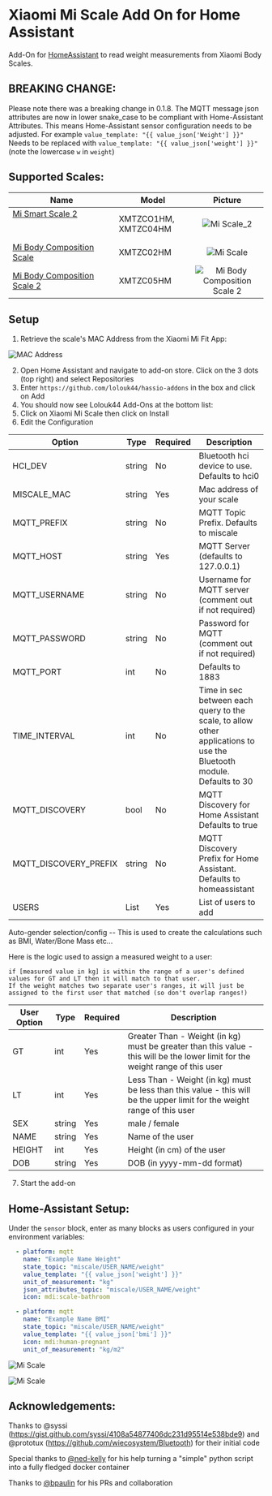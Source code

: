 # Xiaomi Mi Scale Add On for Home Assistant

Add-On for [HomeAssistant](https://www.home-assistant.io/) to read weight measurements from Xiaomi Body Scales.

## BREAKING CHANGE:
Please note there was a breaking change in 0.1.8. The MQTT message json attributes are now in lower snake_case to be compliant with Home-Assistant Attributes.
This means Home-Assistant sensor configuration needs to be adjusted.
For example 
`value_template: "{{ value_json['Weight'] }}"`
Needs to be replaced with
`value_template: "{{ value_json['weight'] }}"`
(note the lowercase `w` in `weight`)

## Supported Scales:
Name | Model | Picture
--- | --- | :---:
[Mi Smart Scale 2](https://www.mi.com/global/scale) &nbsp; &nbsp; &nbsp; &nbsp; &nbsp; &nbsp; &nbsp; &nbsp; &nbsp; &nbsp; &nbsp; &nbsp; &nbsp; &nbsp; &nbsp; &nbsp; &nbsp; &nbsp; &nbsp; &nbsp; &nbsp; &nbsp; &nbsp; &nbsp; &nbsp; &nbsp; &nbsp; &nbsp; &nbsp; &nbsp; &nbsp; &nbsp; &nbsp; &nbsp; &nbsp; &nbsp; &nbsp; &nbsp; &nbsp; &nbsp; &nbsp; &nbsp; &nbsp; &nbsp; &nbsp; &nbsp; &nbsp; | XMTZCO1HM, XMTZC04HM | ![Mi Scale_2](https://github.com/lolouk44/xiaomi_mi_scale/blob/master/Screenshots/Mi_Smart_Scale_2_Thumb.png)
[Mi Body Composition Scale](https://www.mi.com/global/mi-body-composition-scale/) | XMTZC02HM | ![Mi Scale](https://github.com/lolouk44/xiaomi_mi_scale/blob/master/Screenshots/Mi_Body_Composition_Scale_Thumb.png)
[Mi Body Composition Scale 2](https://c.mi.com/thread-2289389-1-0.html) | XMTZC05HM | ![Mi Body Composition Scale 2](https://github.com/lolouk44/xiaomi_mi_scale/blob/master/Screenshots/Mi_Body_Composition_Scale_2_Thumb.png)


## Setup

1. Retrieve the scale's MAC Address from the Xiaomi Mi Fit App:

![MAC Address](https://github.com/lolouk44/xiaomi_mi_scale/blob/master/Screenshots/MAC_Address.png)

2. Open Home Assistant and navigate to add-on store. Click on the 3 dots (top right) and select Repositories
3. Enter `https://github.com/lolouk44/hassio-addons` in the box and click on Add
4. You should now see Lolouk44 Add-Ons at the bottom list:
5. Click on Xiaomi Mi Scale then click on Install
6. Edit the Configuration


Option | Type | Required | Description
--- | --- | --- | ---
HCI_DEV | string | No | Bluetooth hci device to use. Defaults to hci0
MISCALE_MAC | string | Yes | Mac address of your scale
MQTT_PREFIX | string | No | MQTT Topic Prefix. Defaults to miscale
MQTT_HOST | string | Yes | MQTT Server (defaults to 127.0.0.1)
MQTT_USERNAME | string | No | Username for MQTT server (comment out if not required)
MQTT_PASSWORD | string | No | Password for MQTT (comment out if not required)
MQTT_PORT | int | No | Defaults to 1883
TIME_INTERVAL | int | No | Time in sec between each query to the scale, to allow other applications to use the Bluetooth module. Defaults to 30
MQTT_DISCOVERY | bool | No | MQTT Discovery for Home Assistant Defaults to true
MQTT_DISCOVERY_PREFIX | string | No | MQTT Discovery Prefix for Home Assistant. Defaults to homeassistant
USERS | List | Yes | List of users to add

Auto-gender selection/config -- This is used to create the calculations such as BMI, Water/Bone Mass etc...

Here is the logic used to assign a measured weight to a user:
```
if [measured value in kg] is within the range of a user's defined values for GT and LT then it will match to that user.
If the weight matches two separate user's ranges, it will just be assigned to the first user that matched (so don't overlap ranges!)
```


User Option | Type | Required | Description
--- | --- | --- | ---
GT | int | Yes | Greater Than - Weight (in kg) must be greater than this value - this will be the lower limit for the weight range of this user
LT | int | Yes | Less Than - Weight (in kg) must be less than this value - this will be the upper limit for the weight range of this user
SEX | string | Yes | male / female
NAME | string | Yes | Name of the user
HEIGHT | int | Yes | Height (in cm) of the user
DOB | string | Yes | DOB (in yyyy-mm-dd format)



7. Start the add-on


## Home-Assistant Setup:
Under the `sensor` block, enter as many blocks as users configured in your environment variables:

```yaml
  - platform: mqtt
    name: "Example Name Weight"
    state_topic: "miscale/USER_NAME/weight"
    value_template: "{{ value_json['weight'] }}"
    unit_of_measurement: "kg"
    json_attributes_topic: "miscale/USER_NAME/weight"
    icon: mdi:scale-bathroom

  - platform: mqtt
    name: "Example Name BMI"
    state_topic: "miscale/USER_NAME/weight"
    value_template: "{{ value_json['bmi'] }}"
    icon: mdi:human-pregnant
    unit_of_measurement: "kg/m2"

```

![Mi Scale](https://github.com/lolouk44/xiaomi_mi_scale/blob/master/Screenshots/HA_Lovelace_Card.png)

![Mi Scale](https://github.com/lolouk44/xiaomi_mi_scale/blob/master/Screenshots/HA_Lovelace_Card_Details.png)

## Acknowledgements:
Thanks to @syssi (https://gist.github.com/syssi/4108a54877406dc231d95514e538bde9) and @prototux (https://github.com/wiecosystem/Bluetooth) for their initial code

Special thanks to [@ned-kelly](https://github.com/ned-kelly) for his help turning a "simple" python script into a fully fledged docker container

Thanks to [@bpaulin](https://github.com/bpaulin) for his PRs and collaboration
